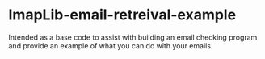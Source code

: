 # ImapLib-email-retreival-example
Intended as a base code to assist with building an email checking program and provide an example of what you can do with your emails.
